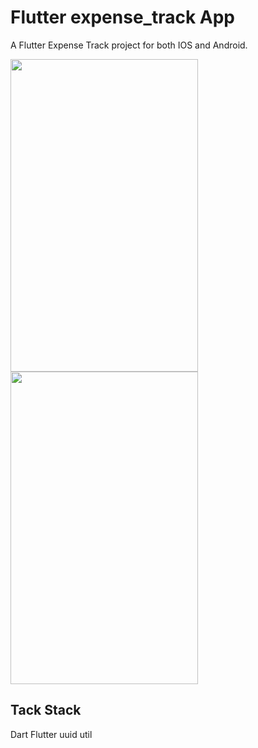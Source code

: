 # Flutter expense_track App

A Flutter Expense Track project for both IOS and Android.


<img src="https://github.com/SyedHanifShah/flutter_expense_app/assets/90584870/52aecc5c-05e3-4f54-9a66-779db2d7b0fe" width="300" height="500">

<img src="https://github.com/SyedHanifShah/flutter_expense_app/assets/90584870/59e0da35-4519-4f81-8044-6d0f1723d47b" width="300" height="500">



## Tack Stack
Dart
Flutter
uuid
util
